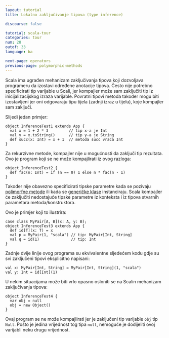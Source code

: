 ```yaml
---
layout: tutorial
title: Lokalno zaključivanje tipova (type inference)

discourse: false

tutorial: scala-tour
categories: tour
num: 28
outof: 33
language: ba

next-page: operators
previous-page: polymorphic-methods
---
```

Scala ima ugrađen mehanizam zaključivanja tipova koji dozvoljava programeru da izostavi određene anotacije tipova.
Često nije potrebno specificirati tip varijable u Scali,
jer kompajler može sam zaključiti tip iz inicijalizacijskog izraza varijable.
Povratni tipovi metoda također mogu biti izostavljeni jer oni odgovaraju tipu tijela (zadnji izraz u tijelu), koje kompajler sam zaključi.

Slijedi jedan primjer:

    object InferenceTest1 extends App {
      val x = 1 + 2 * 3         // tip x-a je Int
      val y = x.toString()      // tip y-a je String
      def succ(x: Int) = x + 1  // metoda succ vraća Int
    }

Za rekurzivne metode, kompajler nije u mogućnosti da zaključi tip rezultata.
Ovo je program koji se ne može kompajlirati iz ovog razloga:

    object InferenceTest2 {
      def fac(n: Int) = if (n == 0) 1 else n * fac(n - 1)
    }

Također nije obavezno specificirati tipske parametre kada se pozivaju [polimorfne metode](polymorphic-methods.html) 
ili kada se [generičke klase](generic-classes.html) instanciraju.
Scala kompajler će zaključiti nedostajuće tipske parametre iz konteksta i iz tipova stvarnih parametara metoda/konstruktora.

Ovo je primjer koji to ilustrira:

    case class MyPair[A, B](x: A, y: B);
    object InferenceTest3 extends App {
      def id[T](x: T) = x
      val p = MyPair(1, "scala") // tip: MyPair[Int, String]
      val q = id(1)              // tip: Int
    }

Zadnje dvije linije ovog programa su ekvivalentne sljedećem kodu gdje su svi zaključeni tipovi eksplicitno napisani:

    val x: MyPair[Int, String] = MyPair[Int, String](1, "scala")
    val y: Int = id[Int](1)

U nekim situacijama može biti vrlo opasno osloniti se na Scalin mehanizam zaključivanja tipova:

    object InferenceTest4 {
      var obj = null
      obj = new Object()
    }

Ovaj program se ne može kompajlirati jer je zaključeni tip varijable `obj` tip `Null`.
Pošto je jedina vrijednost tog tipa `null`, nemoguće je dodijeliti ovoj varijabli neku drugu vrijednost.
